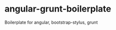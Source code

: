 angular-grunt-boilerplate
=========================

Boilerplate for angular, bootstrap-stylus, grunt
